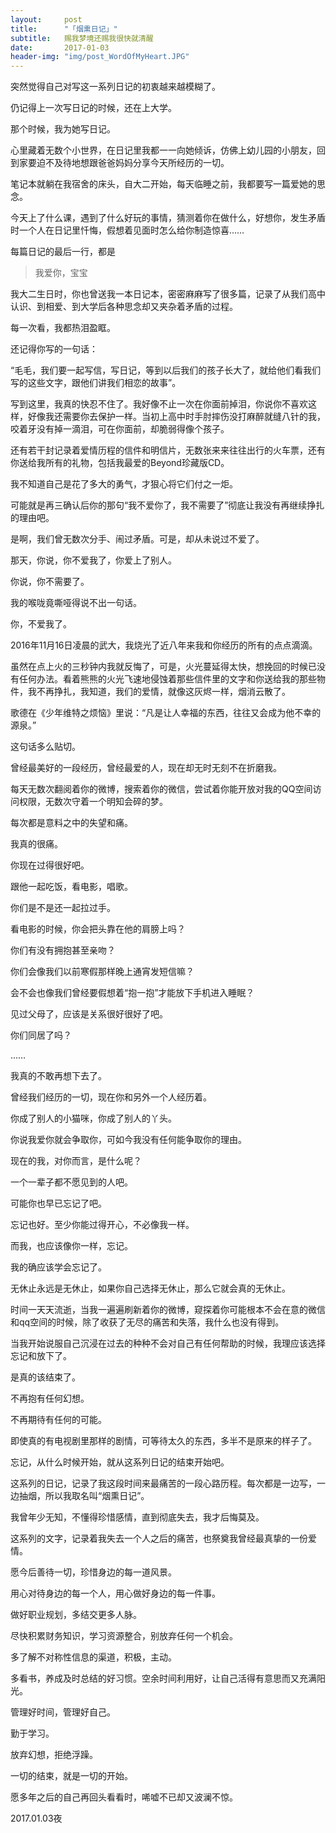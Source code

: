```yaml
---
layout:     post
title:      "「烟熏日记」"
subtitle:   赐我梦境还赐我很快就清醒
date:       2017-01-03
header-img: "img/post_WordOfMyHeart.JPG"
---
```


突然觉得自己对写这一系列日记的初衷越来越模糊了。

仍记得上一次写日记的时候，还在上大学。

那个时候，我为她写日记。

心里藏着无数个小世界，在日记里我都一一向她倾诉，仿佛上幼儿园的小朋友，回到家要迫不及待地想跟爸爸妈妈分享今天所经历的一切。

笔记本就躺在我宿舍的床头，自大二开始，每天临睡之前，我都要写一篇爱她的思念。

今天上了什么课，遇到了什么好玩的事情，猜测着你在做什么，好想你，发生矛盾时一个人在日记里忏悔，假想着见面时怎么给你制造惊喜……

每篇日记的最后一行，都是

> 我爱你，宝宝

我大二生日时，你也曾送我一本日记本，密密麻麻写了很多篇，记录了从我们高中认识、到相爱、到大学后各种思念却又夹杂着矛盾的过程。

每一次看，我都热泪盈眶。

还记得你写的一句话：

“毛毛，我们要一起写信，写日记，等到以后我们的孩子长大了，就给他们看我们写的这些文字，跟他们讲我们相恋的故事”。

写到这里，我真的快忍不住了。我好像不止一次在你面前掉泪，你说你不喜欢这样，好像我还需要你去保护一样。当初上高中时手肘摔伤没打麻醉就缝八针的我，咬着牙没有掉一滴泪，可在你面前，却脆弱得像个孩子。

还有若干封记录着爱情历程的信件和明信片，无数张来来往往出行的火车票，还有你送给我所有的礼物，包括我最爱的Beyond珍藏版CD。

我不知道自己是花了多大的勇气，才狠心将它们付之一炬。

可能就是再三确认后你的那句“我不爱你了，我不需要了”彻底让我没有再继续挣扎的理由吧。

是啊，我们曾无数次分手、闹过矛盾。可是，却从未说过不爱了。

那天，你说，你不爱我了，你爱上了别人。

你说，你不需要了。

我的喉咙竟嘶哑得说不出一句话。

你，不爱我了。

2016年11月16日凌晨的武大，我烧光了近八年来我和你经历的所有的点点滴滴。

虽然在点上火的三秒钟内我就反悔了，可是，火光蔓延得太快，想挽回的时候已没有任何办法。看着熊熊的火光飞速地侵蚀着那些信件里的文字和你送给我的那些物件，我不再挣扎，我知道，我们的爱情，就像这灰烬一样，烟消云散了。

歌德在《少年维特之烦恼》里说：“凡是让人幸福的东西，往往又会成为他不幸的源泉。”

这句话多么贴切。

曾经最美好的一段经历，曾经最爱的人，现在却无时无刻不在折磨我。

每天无数次翻阅着你的微博，搜索着你的微信，尝试着你能开放对我的QQ空间访问权限，无数次守着一个明知会碎的梦。

每次都是意料之中的失望和痛。

我真的很痛。

你现在过得很好吧。

跟他一起吃饭，看电影，唱歌。

你们是不是还一起拉过手。

看电影的时候，你会把头靠在他的肩膀上吗？

你们有没有拥抱甚至亲吻？

你们会像我们以前寒假那样晚上通宵发短信嘛？

会不会也像我们曾经要假想着“抱一抱”才能放下手机进入睡眠？

见过父母了，应该是关系很好很好了吧。

你们同居了吗？

……

我真的不敢再想下去了。

曾经我们经历的一切，现在你和另外一个人经历着。

你成了别人的小猫咪，你成了别人的丫头。

你说我爱你就会争取你，可如今我没有任何能争取你的理由。

现在的我，对你而言，是什么呢？

一个一辈子都不愿见到的人吧。

可能你也早已忘记了吧。

忘记也好。至少你能过得开心，不必像我一样。

而我，也应该像你一样，忘记。



我的确应该学会忘记了。

无休止永远是无休止，如果你自己选择无休止，那么它就会真的无休止。

时间一天天流逝，当我一遍遍刷新着你的微博，窥探着你可能根本不会在意的微信和qq空间的时候，除了收获了无尽的痛苦和失落，我什么也没有得到。

当我开始说服自己沉浸在过去的种种不会对自己有任何帮助的时候，我理应该选择忘记和放下了。

是真的该结束了。

不再抱有任何幻想。

不再期待有任何的可能。

即使真的有电视剧里那样的剧情，可等待太久的东西，多半不是原来的样子了。

忘记，从什么时候开始，就从这系列日记的结束开始吧。

这系列的日记，记录了我这段时间来最痛苦的一段心路历程。每次都是一边写，一边抽烟，所以我取名叫“烟熏日记”。

我曾年少无知，不懂得珍惜感情，直到彻底失去，我才后悔莫及。

这系列的文字，记录着我失去一个人之后的痛苦，也祭奠我曾经最真挚的一份爱情。

愿今后善待一切，珍惜身边的每一道风景。

用心对待身边的每一个人，用心做好身边的每一件事。

做好职业规划，多结交更多人脉。

尽快积累财务知识，学习资源整合，别放弃任何一个机会。

多了解不对称性信息的渠道，积极，主动。

多看书，养成及时总结的好习惯。空余时间利用好，让自己活得有意思而又充满阳光。

管理好时间，管理好自己。

勤于学习。

放弃幻想，拒绝浮躁。

一切的结束，就是一切的开始。

愿多年之后的自己再回头看看时，唏嘘不已却又波澜不惊。

2017.01.03夜